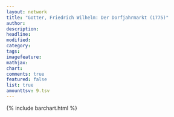 ```yaml
---
layout: network
title: "Gotter, Friedrich Wilhelm: Der Dorfjahrmarkt (1775)"
author:
description:
headline:
modified:
category:
tags:
imagefeature: 
mathjax: 
chart: 
comments: true
featured: false
list: true
amounttsv: 9.tsv
---
```

{% include barchart.html %}
